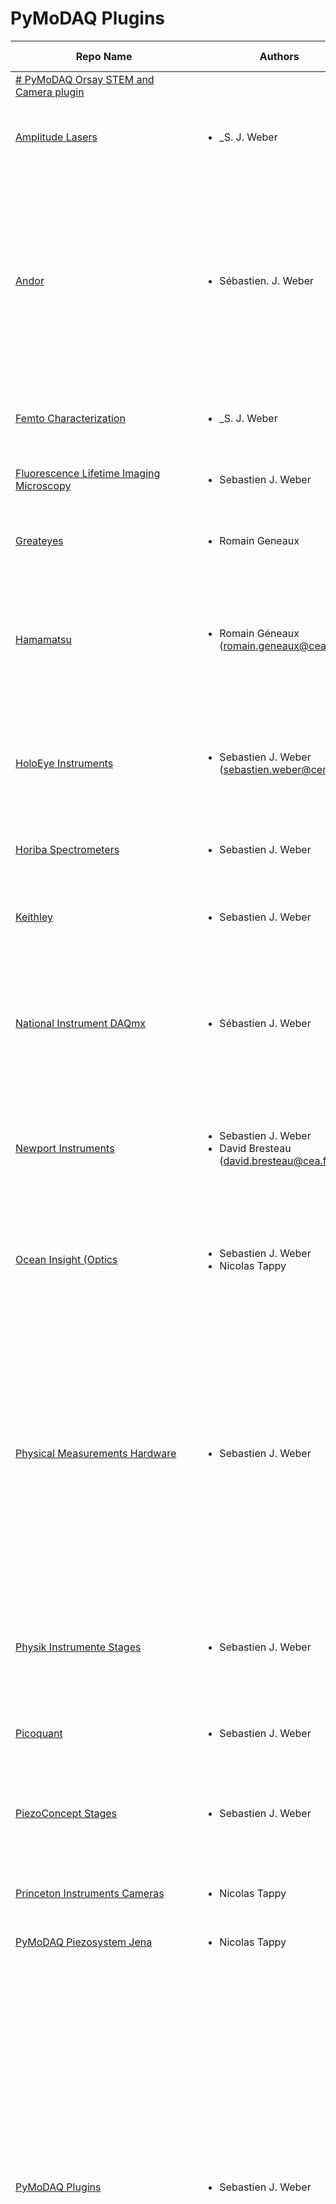 # PyMoDAQ Plugins
|                                                          Repo Name                                                           |                                                                                                                                                                      Authors                                                                                                                                                                      |           Version plugin            |                                                                                                                                                                                                                                                                                                                                                                                                                                                                                                                                                                                                                             Instruments                                                                                                                                                                                                                                                                                                                                                                                                                                                                                                                                                                                                                              |
| ---------------------------------------------------------------------------------------------------------------------------- | ------------------------------------------------------------------------------------------------------------------------------------------------------------------------------------------------------------------------------------------------------------------------------------------------------------------------------------------------- | ----------------------------------- | -------------------------------------------------------------------------------------------------------------------------------------------------------------------------------------------------------------------------------------------------------------------------------------------------------------------------------------------------------------------------------------------------------------------------------------------------------------------------------------------------------------------------------------------------------------------------------------------------------------------------------------------------------------------------------------------------------------------------------------------------------------------------------------------------------------------------------------------------------------------------------------------------------------------------------------------------------------------------------------------------------------------------------------------------------------------------------------------------------------------------------------------------------------------------------------------------------------------------------------------------------------------- |
| <a href="https://pypi.org/project/pymodaq-plugins-orsay/" target="_top"># PyMoDAQ Orsay STEM and Camera plugin</a>           | <ul></ul>                                                                                                                                                                                                                                                                                                                                         | <a href="" target="_top">0.0.1</a>  |                                                                                                                                                                                                                                                                                                                                                                                                                                                                                                                                                                                                                                                                                                                                                                                                                                                                                                                                                                                                                                                                                                                                                                                                                                                                      |
| <a href="https://pypi.org/project/pymodaq-plugins-amplitude/" target="_top">Amplitude Lasers</a>                             | <ul><li>_S. J. Weber</li></ul>                                                                                                                                                                                                                                                                                                                    | <a href="" target="_top">0.1.1</a>  | Viewer0D<ul>   <li>     **AmplitudeSystemsCRC16**: Let you control the laser settings and grab info on the laser status (tested on a Satsuma)   </li> </ul>                                                                                                                                                                                                                                                                                                                                                                                                                                                                                                                                                                                                                                                                                                                                                                                                                                                                                                                                                                                                                                                                                                          |
| <a href="https://pypi.org/project/pymodaq-plugins-andor/" target="_top">Andor</a>                                            | <ul><li>Sébastien. J. Weber</li></ul>                                                                                                                                                                                                                                                                                                             | <a href="" target="_top">1.0.0</a>  | Actuators<ul><li>**Shamrock**: Shamrock series of spectrometer used as a monochromator</li></ul>Viewer1D<ul>   <li>**ShamrockCCD**: Shamrock series of spectrometer using the Andor CCD cameras</li>   <li>**ShamrockSCMOS**: Shamrock series of spectrometer using the Andor SCMOS cameras</li> </ul>Viewer2D<ul>   <li>**AndorCCD**: Andor CCD camera using the SDK2</li>   <li>**AndorSCMOS**: Andor CCD camera using the SDK3</li> </ul>                                                                                                                                                                                                                                                                                                                                                                                                                                                                                                                                                                                                                                                                                                                                                                                                                         |
| <a href="https://pypi.org/project/pymodaq-plugins-femto/" target="_top">Femto Characterization</a>                           | <ul><li>_S. J. Weber</li></ul>                                                                                                                                                                                                                                                                                                                    | <a href="" target="_top">0.1.0</a>  | Viewer1D<ul><li>**femto**: Fake detector mocking typically a spectrometer acquiring FROG traces</li></ul>                                                                                                                                                                                                                                                                                                                                                                                                                                                                                                                                                                                                                                                                                                                                                                                                                                                                                                                                                                                                                                                                                                                                                            |
| <a href="https://pypi.org/project/pymodaq-plugins-flim/" target="_top">Fluorescence Lifetime Imaging Microscopy</a>          | <ul><li>Sebastien J. Weber</li></ul>                                                                                                                                                                                                                                                                                                              | <a href="" target="_top">0.1.0</a>  | ViewerND<ul><li>**FLIM**: FLIM using piezoconcept XY stage and picoquant timeharp TH260"</li></ul>                                                                                                                                                                                                                                                                                                                                                                                                                                                                                                                                                                                                                                                                                                                                                                                                                                                                                                                                                                                                                                                                                                                                                                   |
| <a href="https://pypi.org/project/pymodaq-plugins-greateyes/" target="_top">Greateyes</a>                                    | <ul><li>Romain Geneaux</li></ul>                                                                                                                                                                                                                                                                                                                  | <a href="" target="_top">1.0.1</a>  | Viewer2D<ul><li>**GreateyesCCD**: Greateyes CCD cameras using the SDK</li></ul>                                                                                                                                                                                                                                                                                                                                                                                                                                                                                                                                                                                                                                                                                                                                                                                                                                                                                                                                                                                                                                                                                                                                                                                      |
| <a href="https://pypi.org/project/pymodaq-plugins-hamamatsu/" target="_top">Hamamatsu</a>                                    | <ul>   <li>     Romain Géneaux (romain.geneaux@cea.fr)        </li> </ul>                                                                                                                                                                                                                                                                         | <a href="" target="_top">0.2.0</a>  | Viewer2D<ul>   <li>     **Hamamatsu** All cameras using the DCAM-API. Hardware ROI (region of interest) and binning (1x or 2x) are supported. To use ROIs, click on "Show/Hide ROI selection area" in the viewer panel (icon with dashed rectangle). Position the rectangle as you wish, either with mouse or by entering coordinates, then click "Update ROI" button.   </li> </ul>                                                                                                                                                                                                                                                                                                                                                                                                                                                                                                                                                                                                                                                                                                                                                                                                                                                                                 |
| <a href="https://pypi.org/project/pymodaq-plugins-holoeye/" target="_top">HoloEye Instruments</a>                            | <ul>   <li>     Sebastien J. Weber  (sebastien.weber@cemes.fr)        </li> </ul>                                                                                                                                                                                                                                                                 | <a href="" target="_top">1.0.2</a>  | Actuators<ul>   <li>**HoloeyeFile**: Used to load phase data into the SLM from a file</li>   <li>**HoloeyeFullScreen**: Used to load a constant (and controllable) phase into the SLM</li>   <li>**HoloeyeSplitScreen**: Used to load a binary phase mask into the SLM and control both the</li> </ul>                                                                                                                                                                                                                                                                                                                                                                                                                                                                                                                                                                                                                                                                                                                                                                                                                                                                                                                                                               |
| <a href="https://pypi.org/project/pymodaq-plugins-horiba/" target="_top">Horiba Spectrometers</a>                            | <ul><li>Sebastien J. Weber</li></ul>                                                                                                                                                                                                                                                                                                              | <a href="" target="_top">1.0.0</a>  | Viewer1D<ul>   <li>**Labspec6TCP**: Control of Labspec6 settings and acquisition using TCP/IP communication</li> </ul>                                                                                                                                                                                                                                                                                                                                                                                                                                                                                                                                                                                                                                                                                                                                                                                                                                                                                                                                                                                                                                                                                                                                               |
| <a href="https://pypi.org/project/pymodaq-plugins-keithley/" target="_top">Keithley</a>                                      | <ul><li>Sebastien J. Weber</li></ul>                                                                                                                                                                                                                                                                                                              | <a href="" target="_top">1.0.0</a>  | Viewer0D<ul>   <li>**Keithley_Pico**: Pico-Amperemeter Keithley 648X Series, 6430 and 6514</li>   <li>**Keithley2110**: Multimeter Keithley  2110</li> </ul>                                                                                                                                                                                                                                                                                                                                                                                                                                                                                                                                                                                                                                                                                                                                                                                                                                                                                                                                                                                                                                                                                                         |
| <a href="https://pypi.org/project/pymodaq-plugins-daqmx/" target="_top">National Instrument DAQmx</a>                        | <ul><li>Sébastien J. Weber</li></ul>                                                                                                                                                                                                                                                                                                              | <a href="" target="_top">0.2.0</a>  | Actuators<ul><li>**DAQmx**: Analog output DC, Sinus, Ramp...</li></ul>Viewer0D<ul><li>**DAQmx**: Analog acquisition, Counting</li></ul>Viewer1D<ul><li>**DAQmx**: Analog acquisition</li></ul>                                                                                                                                                                                                                                                                                                                                                                                                                                                                                                                                                                                                                                                                                                                                                                                                                                                                                                                                                                                                                                                                       |
| <a href="https://pypi.org/project/pymodaq-plugins-newport/" target="_top">Newport Instruments</a>                            | <ul>   <li>Sebastien J. Weber</li>   <li>David Bresteau (david.bresteau@cea.fr)</li> </ul>                                                                                                                                                                                                                                                        | <a href="" target="_top">1.0.2</a>  | Actuators<ul>   <li>**Conex**: Piezo actuators from the CONEX-AGAP series"</li>   <li>**Newport_ESP100**: ESP100 motion controllers</li>   <li>     **AgilisSerial**: for controllers AG-UC8 and AG-UC2 tested with motorized mounts AG-M100N (no encoder)   </li> </ul>                                                                                                                                                                                                                                                                                                                                                                                                                                                                                                                                                                                                                                                                                                                                                                                                                                                                                                                                                                                             |
| <a href="https://pypi.org/project/pymodaq-plugins-oceaninsight/" target="_top">Ocean Insight (Optics</a>                     | <ul>   <li>Sebastien J. Weber</li>   <li>Nicolas Tappy</li> </ul>                                                                                                                                                                                                                                                                                 | <a href="" target="_top">0.2.0</a>  | Viewer1D<ul>   <li>**Omnidriver**: Control of Spectrometer using the Omnidriver library (should be installed)</li>   <li>     **Seabreeze** : If the Omnidriver library is not available, a plugin implementation based on seabreeze is provided: https://python-seabreeze.readthedocs.io/en/latest/index.html   </li> </ul>                                                                                                                                                                                                                                                                                                                                                                                                                                                                                                                                                                                                                                                                                                                                                                                                                                                                                                                                         |
| <a href="https://pypi.org/project/pymodaq-plugins-physical-measurements/" target="_top">Physical Measurements Hardware</a>   | <ul><li>Sebastien J. Weber</li></ul>                                                                                                                                                                                                                                                                                                              | <a href="" target="_top">0.1.1</a>  | Viewer0D<ul>   <li>**Keithley_Pico**: Pico-Amperemeter Keithley 648X Series, 6430 and 6514</li>   <li>**Keithley2110**: Multimeter Keithley  2110</li>   <li>**Lockin7270**: Lockin Amplifier Ametek 7270</li>   <li>**LockinSR830**: LockIn Amplifier SR830</li> </ul>Viewer1D<ul>   <li>**LecroyWaveRunner6Zi**: Oscilloscope LecroyWaveRunner 6Zi</li>   <li>**Tektronix**: Oscilloscope Tektronix MDO Series</li>   <li>**Picoscope**: Picoscope from Picotechnology</li> </ul>Viewer2D<ul>   <li>**OpenCVCam**: Webcams control using the opencv library</li>   <li>**GenICam**: GeniCam compliant cameras suing the harvester libary</li>   <li>**TIS**: The Imaging Source TIS cameras</li> </ul>                                                                                                                                                                                                                                                                                                                                                                                                                                                                                                                                                             |
| <a href="https://pypi.org/project/pymodaq-plugins-physik-instrumente/" target="_top">Physik Instrumente Stages</a>           | <ul><li>Sebastien J. Weber</li></ul>                                                                                                                                                                                                                                                                                                              | <a href="" target="_top">1.0.0</a>  | Actuators<ul>   <li>     **PI**: All stages compatible with the GCS2 library. Tested on E-816, C-863 (mercury DC/Stepper), C-663, E-545   </li>   <li>     **PI_MMC**: old controller and stages using the 32 bits MMC dll (requires 32bit python) C-862 controller   </li> </ul>                                                                                                                                                                                                                                                                                                                                                                                                                                                                                                                                                                                                                                                                                                                                                                                                                                                                                                                                                                                    |
| <a href="https://pypi.org/project/pymodaq-plugins-picoquant/" target="_top">Picoquant</a>                                    | <ul><li>Sebastien J. Weber</li></ul>                                                                                                                                                                                                                                                                                                              | <a href="" target="_top">0.1.0</a>  | Viewer1D<ul><li>**TH260**: Timeharp TH260 for *photon counting* and *time tagging*</li></ul>                                                                                                                                                                                                                                                                                                                                                                                                                                                                                                                                                                                                                                                                                                                                                                                                                                                                                                                                                                                                                                                                                                                                                                         |
| <a href="https://pypi.org/project/pymodaq-plugins-piezoconcept/" target="_top">PiezoConcept Stages</a>                       | <ul><li>Sebastien J. Weber</li></ul>                                                                                                                                                                                                                                                                                                              | <a href="" target="_top">1.0.0</a>  | Actuators<ul>   <li>**PiezoConcept** : piezoconcept stages (tested on BIO2.100) using the usual serial commands</li>   <li>     **PiezoConceptPI**: Special firmware to emulate functions form the GCS2 library from Physik Instrumente   </li> </ul>                                                                                                                                                                                                                                                                                                                                                                                                                                                                                                                                                                                                                                                                                                                                                                                                                                                                                                                                                                                                                |
| <a href="https://pypi.org/project/pymodaq-plugins-princeton-instruments/" target="_top">Princeton Instruments Cameras</a>    | <ul><li>Nicolas Tappy</li></ul>                                                                                                                                                                                                                                                                                                                   | <a href="" target="_top">0.1.0</a>  | Viewer2D<ul><li>**picam**: Control of cameras using the picam library.</li></ul>                                                                                                                                                                                                                                                                                                                                                                                                                                                                                                                                                                                                                                                                                                                                                                                                                                                                                                                                                                                                                                                                                                                                                                                     |
| <a href="https://pypi.org/project/pymodaq-plugins-piezosystemjena/" target="_top">PyMoDAQ Piezosystem Jena</a>               | <ul><li>Nicolas Tappy</li></ul>                                                                                                                                                                                                                                                                                                                   | <a href="" target="_top">0.1.0</a>  | Actuators<ul></ul>                                                                                                                                                                                                                                                                                                                                                                                                                                                                                                                                                                                                                                                                                                                                                                                                                                                                                                                                                                                                                                                                                                                                                                                                                                                   |
| <a href="https://pypi.org/project/pymodaq-plugins-mock/" target="_top">PyMoDAQ Plugins</a>                                   | <ul><li>Sebastien J. Weber</li></ul>                                                                                                                                                                                                                                                                                                              | <a href="" target="_top">4.2.1</a>  | Actuators<ul>   <li>**Mock** actuator to test PyMoDAQ functionnalities</li>   <li>**MockTau** mock actuator with caracteristic time to reach set value</li>   <li>**TCP server** to communicate with other DAQ_Move or third party applications</li> </ul>Viewer0D<ul>   <li>**Mock 0D** detector to test PyMoDAQ functionnalities</li>   <li>**Mock Adaptive** detector to test PyMoDAQ adaptive scan mode</li>   <li>**TCP server** to communicate with other DAQ_Viewer or third party applications</li> </ul>Viewer1D<ul>   <li>**Mock 1D** detector to test PyMoDAQ functionnalities</li>   <li>**Mock Spectro** detector to test pymodaq_spectro functionalities</li>   <li>**TCP server** to communicate with other DAQ_Viewer or third party applications</li> </ul>Viewer2D<ul>   <li>**Mock 2D** detector to test PyMoDAQ functionnalities</li>   <li>**TCP server** to communicate with other DAQ_Viewer or third party applications</li> </ul>ViewerND<ul><li>**Mock ND** detector to test PyMoDAQ functionnalities</li></ul>                                                                                                                                                                                                                            |
| <a href="https://pypi.org/project/pymodaq-plugins-smaract/" target="_top">Smaract</a>                                        | <ul>   <li>David Bresteau (david.bresteau@cea.fr)</li>   <li>Sebastien J. Weber (sebastien.weber@cnrs.fr)</li> </ul>                                                                                                                                                                                                                              | <a href="" target="_top">2.0.0</a>  | Actuators<ul>   <li>**SmaractMCS** SLC linear stages with sensor (S option) with MCS controller</li>   <li>**SmaractMCS2** SLC linear stages with sensor (S option) with MCS2 controller</li>   <li>     **Smaract** SLC linear or angular stages with or without sensors using the Instrumental-lib package   </li> </ul>                                                                                                                                                                                                                                                                                                                                                                                                                                                                                                                                                                                                                                                                                                                                                                                                                                                                                                                                           |
| <a href="https://pypi.org/project/pymodaq-plugins-stellarnet/" target="_top">StellarNet</a>                                  | <ul><li>Romain Geneaux</li></ul>                                                                                                                                                                                                                                                                                                                  | <a href="" target="_top">2.0.1</a>  | Viewer1D<ul>   <li>     **Stellarnet**: USB spectrometers made by StellarNet, Inc (https://www.stellarnet.us/spectrometers/).   </li> </ul>                                                                                                                                                                                                                                                                                                                                                                                                                                                                                                                                                                                                                                                                                                                                                                                                                                                                                                                                                                                                                                                                                                                          |
| <a href="https://pypi.org/project/pymodaq-plugins-thorlabs/" target="_top">Thorlabs Instruments</a>                          | <ul>   <li>Sebastien J. Weber</li>   <li>David Bresteau (david.bresteau@cea.fr)</li>   <li>Nicolas Tappy (nicolas.tappy@epfl.ch)</li>   <li>Romain Geneaux (romain.geneaux@cea.fr)</li> </ul>                                                                                                                                                     | <a href="" target="_top">1.0.2</a>  | Actuators<ul>   <li>**Kinesis**: Kinesis serie (tested on K10CR1)</li>   <li>**Kinesis_Flipper**: Kinesis serie Flipper</li>   <li>     **MFF101_pylablib**: Kinesis serie Flipper mount (thorlabs MFF101), similar to **Kinesis_FLipper** but using the pylablib control module.   </li>   <li>     **PRM1Z8_pylablib**: DC servo motorized 360° rotation mount (Thorlabs PRM1Z8) using the pylablib control module. The Thorlabs APT software should be installed: https://www.thorlabs.com/newgrouppage9.cfm?objectgroup_id=9019.   </li> </ul>Viewer0D<ul>   <li>**Kinesis_KPA101**: Kinesis serie (position sensitive photodetector)</li>   <li>     **TLPMPowermeter**: TLPM dll compatible series (PM101x, PM102x, PM103x, PM100USB, PM16-Series, PM160, PM400, PM100A, PM100D, PM200)   </li>   <li>     **TLPMPowermeterInst**: TLPM dll compatible series (PM101x, PM102x, PM103x, PM100USB, PM16-Series, PM160, PM400, PM100A, PM100D, PM200)   </li> </ul>Viewer2D<ul>   <li>     **DCx cameras**: Tested with DCC3240M. Works with Windows. Precise installation instructions can be found here:   </li>   <li>     **Scientific cameras**: sCMOS camera series Zelux, Kiralux, Quantalux. Implemented using the pylablib control module.   </li> </ul> |
| <a href="https://pypi.org/project/pymodaq-plugins-uniblitz/" target="_top">Uniblitz</a>                                      | <ul>   <li>Matthieu Guer  (matthieu.guer@cea.fr)</li>   <li>     Romain Géneaux (romain.geneaux@cea.fr)        </li> </ul>                                                                                                                                                                                                                        | <a href="" target="_top">0.1.2</a>  | Actuators<ul>   <li>     **VLM1**: control of Uniblitz VLM1 Shutter Interface Module by USB. Very basic functionality to switch the shutter, without reading the actual state of the shutter.   </li> </ul>                                                                                                                                                                                                                                                                                                                                                                                                                                                                                                                                                                                                                                                                                                                                                                                                                                                                                                                                                                                                                                                          |
| <a href="https://pypi.org/project/pymodaq-plugins-zaber/" target="_top">Zaber Technologies</a>                               | <ul>   <li>Romain Géneaux</li>   <li>Sebastien Weber</li> </ul>                                                                                                                                                                                                                                                                                   | <a href="" target="_top">1.1.0</a>  | Actuators<ul>   <li>     **Zaber** All motors using the Zaber ASCII Motion Library. Rotations and translations should be both supported (units should adapt to the actuator type), but I only tested translation stages so far.   </li>   <li>**ZaberBinary**: control of zaber actuators using the legacy binary protocol</li> </ul>                                                                                                                                                                                                                                                                                                                                                                                                                                                                                                                                                                                                                                                                                                                                                                                                                                                                                                                                |
| <a href="https://pypi.org/project/pymodaq-plugins-crystal-technology/" target="_top">pymodaq_plugins_crystal_technology</a>  | <ul>   <li>     Sébastien J. Weber  (sebastien.weber@cnrs.fr)          .. if needed use this field         Contributors         ============         * First Contributor         * Other Contributors   </li> </ul>                                                                                                                               | <a href="" target="_top">0.0.1</a>  | Actuators<ul><li>**AOTFPro**: control of the AOTF from YSl and Crystal Technology</li></ul>Viewer0D<ul></ul>Viewer1D<ul></ul>Viewer2D<ul></ul>                                                                                                                                                                                                                                                                                                                                                                                                                                                                                                                                                                                                                                                                                                                                                                                                                                                                                                                                                                                                                                                                                                                       |
| <a href="https://pypi.org/project/pymodaq-plugins-opencv/" target="_top">pymodaq_plugins_opencv</a>                          | <ul>   <li>     Sebastien J. Weber  (sebastien.weber@cnrs.fr)          .. if needed use this field              Contributors         ============              * First Contributor         * Other Contributors          .. if needed use this field            Depending on the plugin type, delete/complete the fields below        </li> </ul> | <a href="" target="_top">0.0.1</a>  | Viewer2D<ul><li>**opencv**: control of cameras using the opencv library (mainly webcams)</li></ul>                                                                                                                                                                                                                                                                                                                                                                                                                                                                                                                                                                                                                                                                                                                                                                                                                                                                                                                                                                                                                                                                                                                                                                   |

